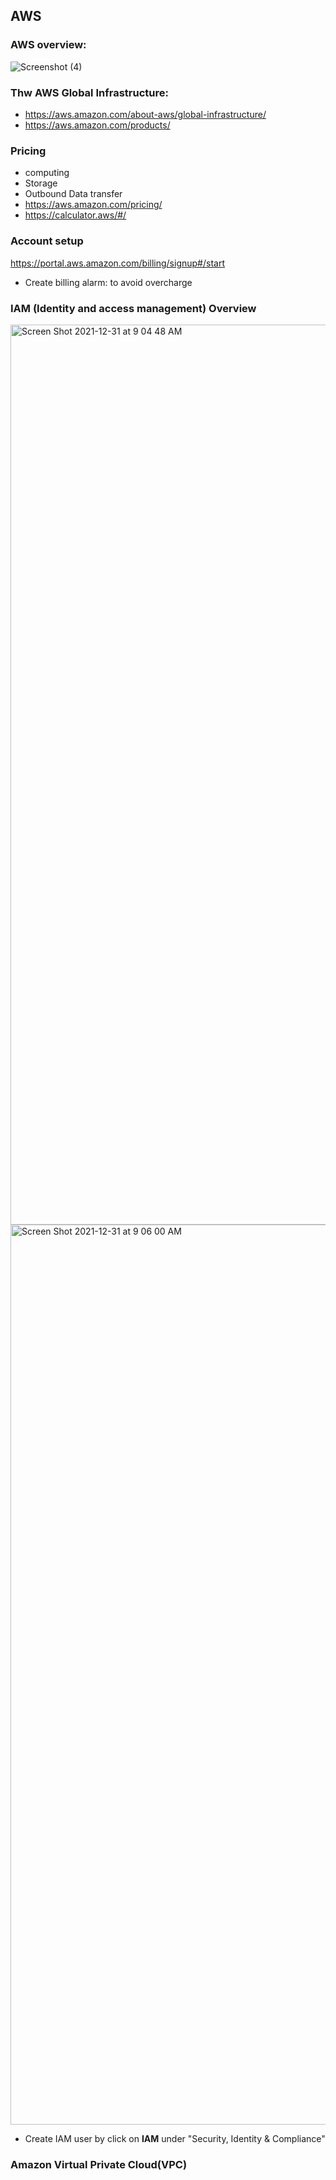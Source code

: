 ## AWS

### AWS overview:
![Screenshot (4)](https://user-images.githubusercontent.com/25131591/146694358-c5acb783-027f-4575-8ad2-c91f02839e14.png)

### Thw AWS Global Infrastructure:
- https://aws.amazon.com/about-aws/global-infrastructure/
- https://aws.amazon.com/products/

### Pricing
- computing
- Storage
- Outbound Data transfer
- https://aws.amazon.com/pricing/
- https://calculator.aws/#/

### Account setup
https://portal.aws.amazon.com/billing/signup#/start

- Create billing alarm: to avoid overcharge

### IAM (Identity and access management) Overview

<img width="1440" alt="Screen Shot 2021-12-31 at 9 04 48 AM" src="https://user-images.githubusercontent.com/25131591/147832161-9b21b004-0196-40e6-b888-c2ab0f63ec06.png">

<img width="1440" alt="Screen Shot 2021-12-31 at 9 06 00 AM" src="https://user-images.githubusercontent.com/25131591/147832166-19887c71-9c1e-462e-8a4a-ac10cd59f5a4.png">

- Create IAM user by click on **IAM** under "Security, Identity & Compliance"

### Amazon Virtual Private Cloud(VPC)
